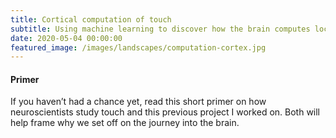 ```yaml
---
title: Cortical computation of touch
subtitle: Using machine learning to discover how the brain computes location representation
date: 2020-05-04 00:00:00
featured_image: /images/landscapes/computation-cortex.jpg
---
```


#### Primer
If you haven’t had a chance yet,  read this short primer on how neuroscientists study touch and this previous project I worked on. Both will help frame why we set off on the journey into the brain. 
